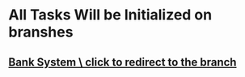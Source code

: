 # All Tasks Will be Initialized on branshes 
## [Bank System \ click to redirect to the branch](https://github.com/abdelalim2000/Tasks/tree/BankSystem) 